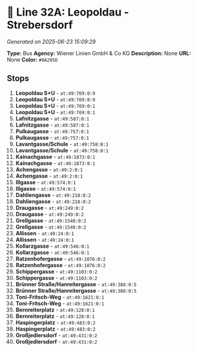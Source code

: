 # 🚌 Line 32A: Leopoldau - Strebersdorf

*Generated on 2025-06-23 15:09:29*

**Type:** Bus
**Agency:** Wiener Linien GmbH & Co KG
**Description:** None
**URL:** None
**Color:** `#0A295D`

## Stops

1. **Leopoldau S+U** - `at:49:769:0:9`
2. **Leopoldau S+U** - `at:49:769:0:9`
3. **Leopoldau S+U** - `at:49:769:0:1`
4. **Leopoldau S+U** - `at:49:769:0:1`
5. **Lafnitzgasse** - `at:49:587:0:1`
6. **Lafnitzgasse** - `at:49:587:0:1`
7. **Pulkaugasse** - `at:49:757:0:1`
8. **Pulkaugasse** - `at:49:757:0:1`
9. **Lavantgasse/Schule** - `at:49:758:0:1`
10. **Lavantgasse/Schule** - `at:49:758:0:1`
11. **Kainachgasse** - `at:49:1873:0:1`
12. **Kainachgasse** - `at:49:1873:0:1`
13. **Achengasse** - `at:49:2:0:1`
14. **Achengasse** - `at:49:2:0:1`
15. **Illgasse** - `at:49:574:0:1`
16. **Illgasse** - `at:49:574:0:1`
17. **Dahliengasse** - `at:49:218:0:2`
18. **Dahliengasse** - `at:49:218:0:2`
19. **Draugasse** - `at:49:249:0:2`
20. **Draugasse** - `at:49:249:0:2`
21. **Grellgasse** - `at:49:1540:0:2`
22. **Grellgasse** - `at:49:1540:0:2`
23. **Allissen** - `at:49:24:0:1`
24. **Allissen** - `at:49:24:0:1`
25. **Kollarzgasse** - `at:49:546:0:1`
26. **Kollarzgasse** - `at:49:546:0:1`
27. **Ratzenhofergasse** - `at:49:1076:0:2`
28. **Ratzenhofergasse** - `at:49:1076:0:2`
29. **Schippergasse** - `at:49:1103:0:2`
30. **Schippergasse** - `at:49:1103:0:2`
31. **Brünner Straße/Hanreitergasse** - `at:49:388:0:5`
32. **Brünner Straße/Hanreitergasse** - `at:49:388:0:5`
33. **Toni-Fritsch-Weg** - `at:49:1621:0:1`
34. **Toni-Fritsch-Weg** - `at:49:1621:0:1`
35. **Bernreiterplatz** - `at:49:128:0:1`
36. **Bernreiterplatz** - `at:49:128:0:1`
37. **Haspingerplatz** - `at:49:483:0:2`
38. **Haspingerplatz** - `at:49:483:0:2`
39. **Großjedlersdorf** - `at:49:431:0:2`
40. **Großjedlersdorf** - `at:49:431:0:2`